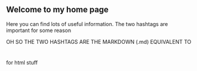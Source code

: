 ## Welcome to my home page

Here you can find lots of useful information. The two hashtags are important for some reason


OH SO THE TWO HASHTAGS ARE THE MARKDOWN (.md) EQUIVALENT TO <H1></H1> for html stuff

